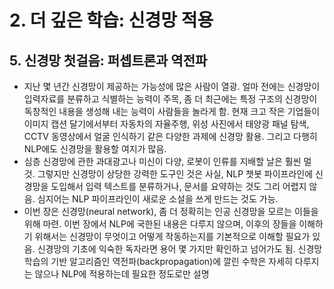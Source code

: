 # 2. 더 깊은 학습: 신경망 적용
## 5. 신경망 첫걸음: 퍼셉트론과 역전파
- 지난 몇 년간 신경망이 제공하는 가능성에 많은 사람이 열광. 얼마 전에는 신경망이 입력자료를 분류하고 식별하는 능력이 주목, 좀 더 최근에는 특정 구조의 신경망이 독창적인 내용을 생성해 내는 능력이 사람들을 놀라게 함. 현재 크고 작은 기업들이 이미지 캡션 달기에서부터 자동차의 자율주행, 위성 사진에서 태양광 패널 탐색, CCTV 동영상에서 얼굴 인식하기 같은 다양한 과제에 신경망 활용. 그리고 다행히 NLP에도 신경망을 활용할 여지가 많음.
- 심층 신경망에 관한 과대광고나 미신이 다양, 로봇이 인류를 지배할 날은 훨씬 멀 것. 그렇지만 신경망이 상당한 강력한 도구인 것은 사실, NLP 챗봇 파이프라인에 신경망을 도입해서 입력 텍스트를 분류하거나, 문서를 요약하는 것도 그리 어렵지 않음. 심지어는 NLP 파이프라인이 새로운 소설을 쓰게 만드는 것도 가능.
- 이번 장은 신경망(neural network), 좀 더 정확히는 인공 신경망을 모르는 이들을 위해 마련. 이번 장에서 NLP에 국한된 내용은 다루지 않으며, 이후의 장들을 이해하기 위해서는 신경망이 무엇이고 어떻게 작동하는지를 기본적으로 이해할 필요가 있음. 신경망의 기초에 익숙한 독자라면 용어 몇 가지만 확인하고 넘어가도 됨. 신경망 학습의 기반 알고리즘인 역전파(backpropagation)에 깔린 수학은 자세히 다루지는 않으나 NLP에 적용하는데 필요한 정도로만 설명
